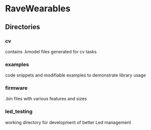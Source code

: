 # RaveWearables

## Directories

### cv

contains .kmodel files generated for cv tasks

### examples

code snippets and modifiable examples to demonstrate library usage

### firmware

.bin files with various features and sizes

### led_testing

working directory for development of better Led management
